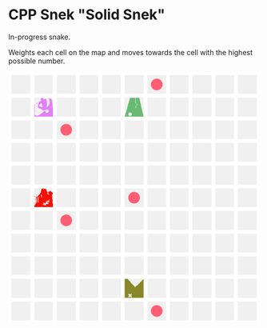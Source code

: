 # CPP Snek "Solid Snek"

In-progress snake.

Weights each cell on the map and moves towards the cell with the highest possible number.

![snek](/solid-snek.gif)